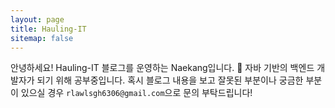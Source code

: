 ```yaml
---
layout: page
title: Hauling-IT
sitemap: false
---
```


안녕하세요! Hauling-IT 블로그를 운영하는 Naekang입니다. 🎉
자바 기반의 백엔드 개발자가 되기 위해 공부중입니다. 혹시 블로그 내용을 보고 잘못된 부분이나 궁금한 부분이 있으실 경우 `rlawlsgh6306@gmail.com`으로 문의 부탁드립니다!

<!-- ## First Steps
Start by reading the [Documentation]{:.heading.flip-title}.
Specifically, the chapters below should be relevant now:

* [Install]{:.heading.flip-title} --- How to install and run Hydejack.
* [Config]{:.heading.flip-title} --- Once Jekyll is running you can start with basic configuration.
{:.related-posts.faded}

After you've familiarized yourself with Hydejack, you can delete the following folders and files
containing example content:

~~~
├── _featured_categories
│   └── example.md
├── _projects
│   └── *
├── docs
├── example
├── licenses
├── assets
│   └── img
│       ├── blog
│       ├── docs
│       └── projects
├── CHANGELOG.md
├── forms-by-example.md
├── LICENSE.md
└── NOTICE.md
~~~

[documentation]: docs/README.md
[install]: docs/install.md
[upgrade]: docs/upgrade.md
[config]: docs/config.md -->
